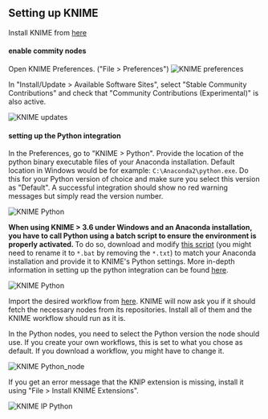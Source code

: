 ## Setting up KNIME<a name="knime"></a>

Install KNIME from [here](https://www.knime.com/downloads/download-knime)

#### enable commity nodes

Open KNIME Preferences. ("File > Preferences")
![KNIME preferences](https://git.embl.de/schorb/pyem/raw/master/doc/images/knime_pref.png)


In "Install/Update > Available Software Sites", select "Stable Community Contributions" and check that "Community Contributions (Experimental)" is also active. 

![KNIME updates](https://git.embl.de/schorb/pyem/raw/master/doc/images/knime_updates.png)


#### setting up the Python integration

In the Preferences, go to "KNIME > Python". Provide the location of the python binary executable files of your Anaconda installation. Default location in Windows would be for example: `C:\Anaconda2\python.exe`. Do this for your Python version of choice and make sure you select this version as "Default". A successful integration should show no red warning messages but simply read the version number.

![KNIME Python](https://git.embl.de/schorb/pyem/raw/master/doc/images/knime_python.png)

<b> When using KNIME > 3.6 under Windows and an Anaconda installation, you have to call Python using a batch script to ensure the environment is properly activated. </b> To do so, download and modify [this script](https://git.embl.de/schorb/pyem/raw/master/tutorials/knimepython.bat?inline=false) (you might need to rename it to `*.bat` by removing the `*.txt`) to match your Anaconda installation and provide it to KNIME's Python settings.
More in-depth information in setting up the python integration can be found [here](https://docs.knime.com/2018-12/python_installation_guide/index.html).

![KNIME Python](https://git.embl.de/schorb/pyem/raw/master/doc/images/startpython.png)

Import the desired workflow from [here](https://git.embl.de/schorb/pyem/tree/master/knime). KNIME will now ask you if it should fetch the necessary nodes from its repositories. Install all of them and the KNIME workflow should run as it is.


In the Python nodes, you need to select the Python version the node should use. If you create your own workflows, this is set to what you chose as default. If you download a workflow, you might have to change it.

![KNIME Python_node](https://git.embl.de/schorb/pyem/raw/master/doc/images/knime_pynode.png)



If you get an error message that the KNIP extension is missing, install it using "File > Install KNIME Extensions".

![KNIME IP Python](https://git.embl.de/schorb/pyem/raw/master/doc/images/KNIP.png)
